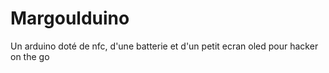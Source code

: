 # Margoulduino
Un arduino doté de nfc, d'une batterie et d'un petit ecran oled pour hacker on the go
